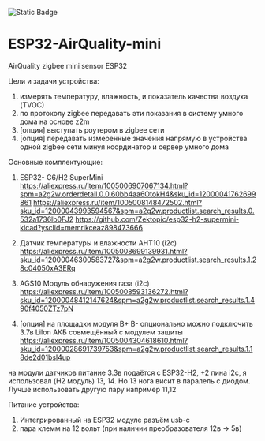 ![Static Badge](https://img.shields.io/badge/No-AI-blue)

# ESP32-AirQuality-mini
AirQuality zigbee mini sensor ESP32

Цели и задачи устройства:
1. измерять температуру, влажность, и показатель качества воздуха (TVOС)
2. по протоколу zigbee передавать эти показания в систему умного дома на основе z2m
3. [опция] выступать роутером в zigbee сети
4. [опция] передавать измеренные значения напрямую в устройства одной zigbee сети минуя координатор и сервер умного дома
 

Основные комплектующие: 
1. ESP32- C6/H2 SuperMini 
https://aliexpress.ru/item/1005006907067134.html?spm=a2g2w.orderdetail.0.0.60bb4aa6OtokH4&sku_id=12000041762699861
https://aliexpress.ru/item/1005008148472502.html?sku_id=12000043993594567&spm=a2g2w.productlist.search_results.0.532a1736lb0FJ2
https://github.com/Zektopic/esp32-h2-supermini-kicad?ysclid=memrikceaz898473666

2. Датчик температуры и влажности AHT10 (i2c)
https://aliexpress.ru/item/1005008699139931.html?sku_id=12000046300583727&spm=a2g2w.productlist.search_results.1.28c04050xA3ERq

3. AGS10 Модуль обнаружения газа (i2c)
https://aliexpress.ru/item/1005008593136272.html?sku_id=12000048412147624&spm=a2g2w.productlist.search_results.1.490f4050ZTz7pN

4. [опция] на площадки модуля B+ B- опционально можно подключить 3.7в LiIon АКБ совмещённый с модулем защиты
https://aliexpress.ru/item/1005004304618610.html?sku_id=12000028691739753&spm=a2g2w.productlist.search_results.1.18de2d01bsl4up

на модули датчиков питание 3.3в подаётся с ESP32-H2, +2 пина i2c, я использовал (H2 модуль) 13, 14. Но 13 нога висит в паралель с диодом. Лучше использовать другую пару например 11,12
 
Питание устройства:
1. Интегрированный на ESP32 модуле разъём usb-c
2. пара клемм на 12 вольт (при наличии преобразователя 12в -> 5в)

